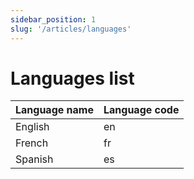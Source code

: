 ```yaml
---
sidebar_position: 1
slug: '/articles/languages'
---
```


# Languages list

| Language name | Language code |
|---------------|---------------|
| English       | en            |
| French        | fr            |
| Spanish       | es            |
